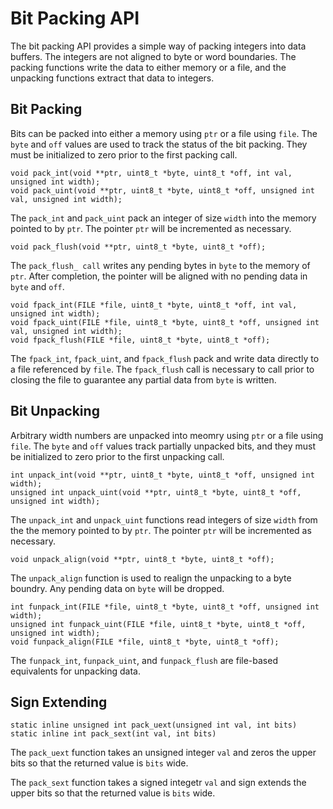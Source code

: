 Bit Packing API
===============

The bit packing API provides a simple way of packing integers into data
buffers. The integers are not aligned to byte or word boundaries. The packing
functions write the data to either memory or a file, and the unpacking
functions extract that data to integers.


## Bit Packing

Bits can be packed into either a memory using `ptr` or a file using `file`.
The `byte` and `off` values are used to track the status of the bit packing.
They must be initialized to zero prior to the first packing call.

    void pack_int(void **ptr, uint8_t *byte, uint8_t *off, int val, unsigned int width);
    void pack_uint(void **ptr, uint8_t *byte, uint8_t *off, unsigned int val, unsigned int width);

The `pack_int` and `pack_uint` pack an integer of size `width` into the memory
pointed to by `ptr`. The pointer `ptr` will be incremented as necessary.

    void pack_flush(void **ptr, uint8_t *byte, uint8_t *off);

The `pack_flush_ call` writes any pending bytes in `byte` to the memory of
`ptr`. After completion, the pointer will be aligned with no pending data in
`byte` and `off`.

    void fpack_int(FILE *file, uint8_t *byte, uint8_t *off, int val, unsigned int width);
    void fpack_uint(FILE *file, uint8_t *byte, uint8_t *off, unsigned int val, unsigned int width);
    void fpack_flush(FILE *file, uint8_t *byte, uint8_t *off);

The `fpack_int`, `fpack_uint`, and `fpack_flush` pack and write data directly
to a file referenced by `file`. The `fpack_flush` call is necessary to call
prior to closing the file to guarantee any partial data from `byte` is
written.


## Bit Unpacking

Arbitrary width numbers are unpacked into meomry using `ptr` or a file using
`file`. The `byte` and `off` values track partially unpacked bits, and they
must be initialized to zero prior to the first unpacking call.

    int unpack_int(void **ptr, uint8_t *byte, uint8_t *off, unsigned int width);
    unsigned int unpack_uint(void **ptr, uint8_t *byte, uint8_t *off, unsigned int width);

The `unpack_int` and `unpack_uint` functions read integers of size `width`
from the the memory pointed to by `ptr`. The pointer `ptr` will be incremented
as necessary.

    void unpack_align(void **ptr, uint8_t *byte, uint8_t *off);

The `unpack_align` function is used to realign the unpacking to a byte
boundry. Any pending data on `byte` will be dropped.

    int funpack_int(FILE *file, uint8_t *byte, uint8_t *off, unsigned int width);
    unsigned int funpack_uint(FILE *file, uint8_t *byte, uint8_t *off, unsigned int width);
    void funpack_align(FILE *file, uint8_t *byte, uint8_t *off);

The `funpack_int`, `funpack_uint`, and `funpack_flush` are file-based
equivalents for unpacking data.


## Sign Extending

    static inline unsigned int pack_uext(unsigned int val, int bits)
    static inline int pack_sext(int val, int bits)

The `pack_uext` function takes an unsigned integer `val` and zeros the upper
bits so that the returned value is `bits` wide.

The `pack_sext` function takes a signed integetr `val` and sign extends the
upper bits so that the returned value is `bits` wide.
